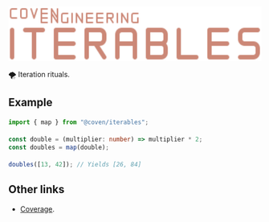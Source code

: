 <img alt="Coven Engineering Iterables logo" src="https://raw.githubusercontent.com/covenengineering/libraries/main/@coven/iterables/logo.svg" height="108" />

🌪️ Iteration rituals.

## Example

```typescript
import { map } from "@coven/iterables";

const double = (multiplier: number) => multiplier * 2;
const doubles = map(double);

doubles([13, 42]); // Yields [26, 84]
```

## Other links

- [Coverage](https://coveralls.io/github/covenengineering/libraries).
